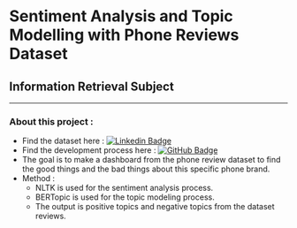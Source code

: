 # **Sentiment Analysis and Topic Modelling with Phone Reviews Dataset**
## Information Retrieval Subject

---
### About this project :
- Find the dataset here : [![Linkedin Badge](https://img.shields.io/badge/Kaggle-blue?style=for-the-badge&logo=kaggle&logoColor=white&height=20)](https://www.kaggle.com/datasets/PromptCloudHQ/amazon-reviews-unlocked-mobile-phones)
- Find the development process here : [![GitHub Badge](https://img.shields.io/badge/GitHub-blue?style=for-the-badge&logo=github&logoColor=white)](https://github.com/EDafee1/ir-learn.git)
- The goal is to make a dashboard from the phone review dataset to find the good things and the bad things about this specific phone brand.
- Method :
  - NLTK is used for the sentiment analysis process.
  - BERTopic is used for the topic modeling process.
  - The output is positive topics and negative topics from the dataset reviews.

